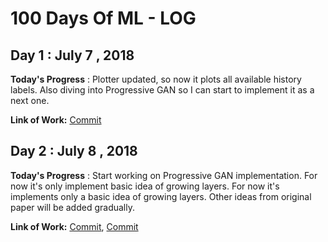 # 100 Days Of ML - LOG

## Day 1 : July 7 , 2018
 
**Today's Progress** : Plotter updated, so now it plots all available history labels. Also diving into Progressive GAN so I can start to implement it as a next one.

**Link of Work:**   [Commit](https://github.com/Mylittlerapture/GANLib/commit/6b58af27fcd55b3b32efe17219e3cc952a2df2b4)


## Day 2 : July 8 , 2018
 
**Today's Progress** : Start working on Progressive GAN implementation. For now it's only implement basic idea of growing layers. For now it's implements only a basic idea of growing layers. Other ideas from original paper will be added gradually. 

**Link of Work:**   [Commit](https://github.com/Mylittlerapture/GANLib/commit/eb270d9d9f20295f13cefb0f1251ecad30709a2c), [Commit](https://github.com/Mylittlerapture/GANLib/commit/85c44053e3bf3dff5381dd8938318bdd04ea35cf)
